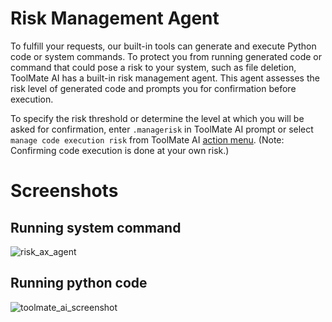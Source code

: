 # Risk Management Agent

To fulfill your requests, our built-in tools can generate and execute Python code or system commands. To protect you from running generated code or command that could pose a risk to your system, such as file deletion, ToolMate AI has a built-in risk management agent. This agent assesses the risk level of generated code and prompts you for confirmation before execution. 

To specify the risk threshold or determine the level at which you will be asked for confirmation, enter `.managerisk` in ToolMate AI prompt or select `manage code execution risk` from ToolMate AI [action menu](https://github.com/eliranwong/toolmate/blob/main/package/toolmate/docs/Action%20Menu.md). (Note: Confirming code execution is done at your own risk.)

# Screenshots

## Running system command

![risk_ax_agent](https://github.com/user-attachments/assets/d7da6ac3-a697-4b6c-8555-0636fde041a6)

## Running python code

![toolmate_ai_screenshot](https://github.com/eliranwong/toolmate/assets/25262722/1e9dd18e-aa4b-4e2c-8d76-386af7ba00ea)